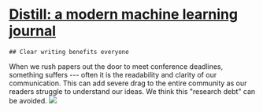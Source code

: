 # [Distill: a modern machine learning journal](http://distill.pub/about/)

    ## Clear writing benefits everyone

When we rush papers out the door to meet conference deadlines, something suffers --- often it is the readability and clarity of our communication. This can add severe drag to the entire community as our readers struggle to understand our ideas. We think this "research debt" can be avoided.
[![](http://distill.pub/about/publish-one-many-crop.jpg)
][0]


[0]: http://distill.pub/about/...
  